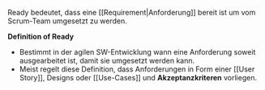 Ready bedeutet, dass eine [[Requirement|Anforderung]] bereit ist um vom Scrum-Team umgesetzt zu werden.

**Definition of Ready**
- Bestimmt in der agilen SW-Entwicklung wann eine Anforderung soweit ausgearbeitet ist, damit sie umgesetzt werden kann.
- Meist regelt diese Definition, dass Anforderungen in Form einer [[User Story]], Designs oder [[Use-Cases]] und **Akzeptanzkriteren** vorliegen.